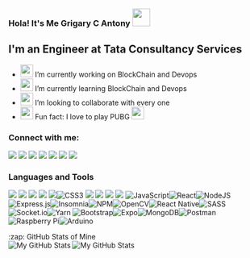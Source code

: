 ### Hola! It's Me Grigary C Antony <img src="https://media.giphy.com/media/hvRJCLFzcasrR4ia7z/giphy.gif" width="35px" height="35px">

## I'm an Engineer at Tata Consultancy Services

- <img src="https://media.giphy.com/media/SsTQdt4iK9UezN178v/giphy.gif" width="25px" height="25px">  I’m currently working on BlockChain and Devops
- <img src="https://media.giphy.com/media/gFK6scW91lwIA6vRXD/giphy.gif" width="25px" height="25px">  I’m currently learning BlockChain and Devops
- <img src="https://media.giphy.com/media/Y00c0w6xxtLn067SUi/giphy.gif" width="25px" height="25px">  I’m looking to collaborate with every one 
- <img src="https://media.giphy.com/media/3ohc19SFUdIJ0YQcLe/giphy.gif" width="25px" height="25px">  Fun fact: I love to play PUBG <img src="https://media.giphy.com/media/dphDDCpGfzJPq/giphy.gif" width="25px" height="25px">

### Connect with me:

[<img src="https://img.shields.io/badge/linkedin-%230077B5.svg?&style=for-the-badge&logo=linkedin&logoColor=white" />][linkedin]
[<img src="https://img.shields.io/badge/instagram-%23E4405F.svg?&style=for-the-badge&logo=instagram&logoColor=white" />][instagram]
[<img src="https://img.shields.io/badge/twitter-%231DA1F2.svg?&style=for-the-badge&logo=twitter&logoColor=white"/>][twitter]
[<img src="https://img.shields.io/badge/youtube-%23FF0000.svg?&style=for-the-badge&logo=youtube&logoColor=white"/>][youtube]
[<img src="https://img.shields.io/badge/facebook-%231877F2.svg?&style=for-the-badge&logo=facebook&logoColor=white"/>][facebook]
[<img src="https://img.shields.io/badge/DEV.TO-%230A0A0A.svg?&style=for-the-badge&logo=dev-dot-to&logoColor=white"/>][dev.to]
[<img src="https://img.shields.io/badge/blogger-%23FF5722.svg?&style=for-the-badge&logo=blogger&logoColor=white"/>][blogger]
<br>
### Languages and Tools

<img src="https://img.shields.io/badge/python%20-%2314354C.svg?&style=for-the-badge&logo=python&logoColor=white"/> <img src="https://img.shields.io/badge/dart-%230175C2.svg?&style=for-the-badge&logo=dart&logoColor=white"/> <img src="https://img.shields.io/badge/markdown-%23000000.svg?&style=for-the-badge&logo=markdown&logoColor=white"/> <img src="https://img.shields.io/badge/c++%20-%2300599C.svg?&style=for-the-badge&logo=c%2B%2B&ogoColor=white"/> <img src="https://img.shields.io/badge/java-%23ED8B00.svg?&style=for-the-badge&logo=java&logoColor=white"/>![CSS3](https://img.shields.io/badge/css3-%231572B6.svg?style=for-the-badge&logo=css3&logoColor=white) <img src="https://img.shields.io/badge/html5%20-%23E34F26.svg?&style=for-the-badge&logo=html5&logoColor=white"/> <img src="https://img.shields.io/badge/Flutter%20-%2302569B.svg?&style=for-the-badge&logo=Flutter&logoColor=white" /> <img src="https://img.shields.io/badge/github%20-%23121011.svg?&style=for-the-badge&logo=github&logoColor=white"/> <img src="https://img.shields.io/badge/mysql-%2300f.svg?&style=for-the-badge&logo=mysql&logoColor=white"/> ![JavaScript](https://img.shields.io/badge/javascript-%23323330.svg?style=for-the-badge&logo=javascript&logoColor=%23F7DF1E)![React](https://img.shields.io/badge/react-%2320232a.svg?style=for-the-badge&logo=react&logoColor=%2361DAFB)![NodeJS](https://img.shields.io/badge/node.js-6DA55F?style=for-the-badge&logo=node.js&logoColor=white)![Express.js](https://img.shields.io/badge/express.js-%23404d59.svg?style=for-the-badge&logo=express&logoColor=%2361DAFB)![Insomnia](https://img.shields.io/badge/Insomnia-black?style=for-the-badge&logo=insomnia&logoColor=5849BE)![NPM](https://img.shields.io/badge/NPM-%23000000.svg?style=for-the-badge&logo=npm&logoColor=white)![OpenCV](https://img.shields.io/badge/opencv-%23white.svg?style=for-the-badge&logo=opencv&logoColor=white)![React Native](https://img.shields.io/badge/react_native-%2320232a.svg?style=for-the-badge&logo=react&logoColor=%2361DAFB)![SASS](https://img.shields.io/badge/SASS-hotpink.svg?style=for-the-badge&logo=SASS&logoColor=white)![Socket.io](https://img.shields.io/badge/Socket.io-black?style=for-the-badge&logo=socket.io&badgeColor=010101)![Yarn](https://img.shields.io/badge/yarn-%232C8EBB.svg?style=for-the-badge&logo=yarn&logoColor=white)	![Bootstrap](https://img.shields.io/badge/bootstrap-%23563D7C.svg?style=for-the-badge&logo=bootstrap&logoColor=white)![Expo](https://img.shields.io/badge/expo-1C1E24?style=for-the-badge&logo=expo&logoColor=#D04A37)![MongoDB](https://img.shields.io/badge/MongoDB-%234ea94b.svg?style=for-the-badge&logo=mongodb&logoColor=white)![Postman](https://img.shields.io/badge/Postman-FF6C37?style=for-the-badge&logo=postman&logoColor=white)![Raspberry Pi](https://img.shields.io/badge/-RaspberryPi-C51A4A?style=for-the-badge&logo=Raspberry-Pi)![Arduino](https://img.shields.io/badge/-Arduino-00979D?style=for-the-badge&logo=Arduino&logoColor=white)
<br>



  <summary>:zap: GitHub Stats of Mine </summary>
  <img align = "left" alt ="My GitHub Stats" src="https://github-readme-stats-plum-eight.vercel.app/api?username=Grigary-C-Antony&show_icons=true&hide_border=true&theme=radical"/>
  <img align = "left" alt ="My GitHub Stats" src="https://github-readme-stats.vercel.app/api/top-langs/?username=Grigary-C-Antony&layout=compact"/>
  
  

<br />


[blogger]:https://sites.google.com/view/gristbee
[twitter]:https://twitter.com/dracorig
[dev.to]:https://dev.to/grigarycantony
[facebook]:https://www.facebook.com/grigary.cantony/
[youtube]: https://www.youtube.com/channel/UCn2FEU3MnWehBbiGli2Bi9A
[instagram]: https://instagram.com/grigary_dracorig
[linkedin]: https://www.linkedin.com/in/grigary-c-antony
